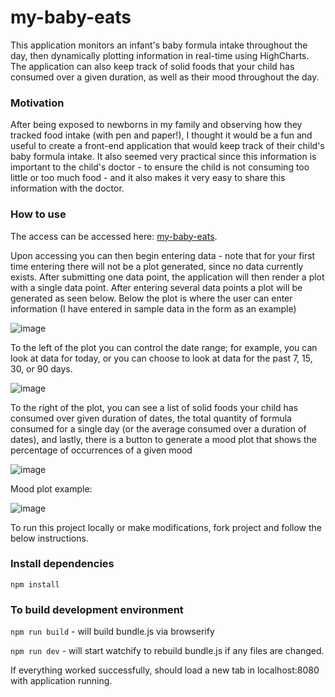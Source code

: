 # my-baby-eats
This application monitors an infant's baby formula intake throughout the day, then dynamically plotting information in real-time using HighCharts. The application can also keep track of solid foods that your child has consumed over a given duration, as well as their mood throughout the day. 

### Motivation
After being exposed to newborns in my family and observing how they tracked food intake (with pen and paper!), I thought it would be a fun and useful to create a front-end application that would keep track of their child's baby formula intake. It also seemed very practical since this information is important to the child's doctor - to ensure the child is not consuming too little or too much food - and it also makes it very easy to share this information with the doctor. 

### How to use

The access can be accessed here: [my-baby-eats](http://b-lowe.my-baby-eats.surge.sh/).

Upon accessing you can then begin entering data - note that for your first time entering there will not be a plot generated, since no data currently exists. After submitting one data point, the application will then render a plot with a single data point. After entering several data points a plot will be generated as seen below. Below the plot is where the user can enter information (I have entered in sample data in the form as an example)

![image](https://user-images.githubusercontent.com/18369907/41135611-3eefecb8-6a87-11e8-98e3-487b568d7e13.png)

To the left of the plot you can control the date range; for example, you can look at data for today, or you can choose to look at data for the past 7, 15, 30, or 90 days. 

![image](https://user-images.githubusercontent.com/18369907/41135881-7f8feef2-6a88-11e8-9cf9-873e6afb7dd2.png)

To the right of the plot, you can see a list of solid foods your child has consumed over given duration of dates, the total quantity of formula consumed for a single day (or the average consumed over a duration of dates), and lastly, there is a button to generate a mood plot that shows the percentage of occurrences of a given mood

![image](https://user-images.githubusercontent.com/18369907/41135696-a3a543f6-6a87-11e8-9c99-0f3de8974afa.png)

Mood plot example: 

![image](https://user-images.githubusercontent.com/18369907/41135708-b165f1c0-6a87-11e8-8c06-1b8d52282b20.png)



To run this project locally or make modifications, fork project and follow the below instructions. 

### Install dependencies
`npm install`

### To build development environment
`npm run build` - will build bundle.js via browserify

`npm run dev` - will start watchify to rebuild bundle.js if any files are changed.

If everything worked successfully, should load a new tab in localhost:8080 with application running. 
